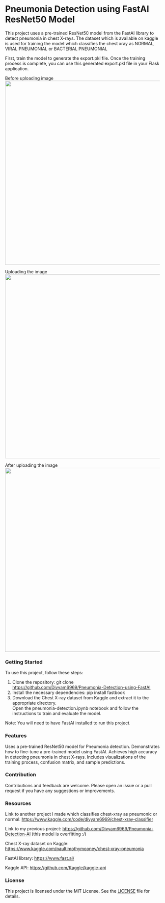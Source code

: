 # Pneumonia Detection using FastAI ResNet50 Model
This project uses a pre-trained ResNet50 model from the FastAI library to detect pneumonia in chest X-rays. The dataset which is available on kaggle is used for training the model which classifies the chest xray as NORMAL, VIRAL PNEUMONIAL or BACTERIAL PNEUMONIAL

First, train the model to generate the export.pkl file. Once the training process is complete, you can use this generated export.pkl file in your Flask application.

Before uploading image
<image  width="600px" src="Screenshots/initial.jpg">

Uploading the image 
<image  width="600px" src="Screenshots/middle.jpg">

After uploading the image 
<image  width="600px" src="Screenshots/final.jpg">

### Getting Started
To use this project, follow these steps:
1) Clone the repository: git clone https://github.com/Divyam6969/Pneumonia-Detection-using-FastAI<br>
2) Install the necessary dependencies: pip install fastbook<br>
3) Download the Chest X-ray dataset from Kaggle and extract it to the appropriate directory.<br>
Open the pneumonia-detection.ipynb notebook and follow the instructions to train and evaluate the model.<br>

Note: You will need to have FastAI installed to run this project.

### Features
Uses a pre-trained ResNet50 model for Pneumonia detection.
Demonstrates how to fine-tune a pre-trained model using FastAI.
Achieves high accuracy in detecting pneumonia in chest X-rays.
Includes visualizations of the training process, confusion matrix, and sample predictions.

### Contribution
Contributions and feedback are welcome. Please open an issue or a pull request if you have any suggestions or improvements.

### Resources
Link to another project I made which classifies chest-xray as pneumonic or normal: https://www.kaggle.com/code/divyam6969/chest-xray-classifier

Link to my previous project: https://github.com/Divyam6969/Pneumonia-Detection-AI (this model is overfitting :/)

Chest X-ray dataset on Kaggle: https://www.kaggle.com/paultimothymooney/chest-xray-pneumonia

FastAI library: https://www.fast.ai/

Kaggle API: https://github.com/Kaggle/kaggle-api

### License
This project is licensed under the MIT License. See the <a href="https://github.com/Divyam6969/Pneumonia-Detection-using-FastAI-/blob/main/LICENSE">LICENSE</a> file for details.

